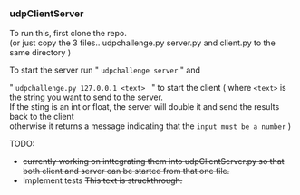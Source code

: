 ### udpClientServer

To run this, first clone the repo.  
 (or just copy the 3 files.. udpchallenge.py server.py and client.py to the same directory )

To start the server run " `udpchallenge server` " and

" `udpchallenge.py 127.0.0.1 <text> ` " to start the client
( where `<text>` is the string you want to send to the server. <br /> If the sting is an int or float, the server will double it and send the results back to the client <br />
otherwise it returns a message indicating that the `input must be a number` )

TODO:

- ~~currently working on inttegrating them into udpClientServer.py so that both client and server can be started from that one file.~~
- Implement tests
  ~~This text is struckthrough.~~
